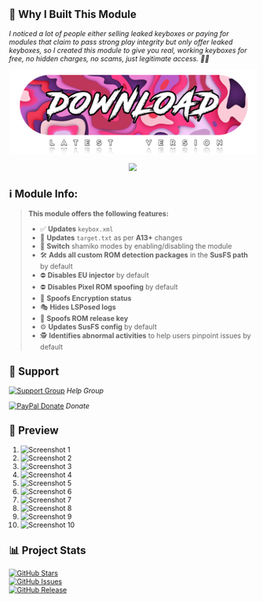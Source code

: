 ## **🚀 Why I Built This Module**  
*I noticed a lot of people either selling leaked keyboxes or paying for modules that claim to pass strong play integrity but only offer leaked keyboxes, so I created this module to give you real, working keyboxes for free, no hidden charges, no scams, just legitimate access. 🚫🔑*

<a href="https://t.me/MeowRedirect/201" target="_blank">
  <img src="DUMP/download.png" alt="Meow" />
</a>
                  
</a>
<p align="center">  
        <img src="https://raw.githubusercontent.com/catppuccin/catppuccin/main/assets/footers/gray0_ctp_on_line.svg?sanitize=true" />
</p>

## ℹ️ **Module Info**: 
> **This module offers the following features:**  
> 
> - ✅ **Updates** `keybox.xml`
> - 🗽 **Updates** `target.txt` as per **A13+** changes
> - 🥷 **Switch** shamiko modes by enabling/disabling the module
> - 🛠️ **Adds all custom ROM detection packages** in the **SusFS path** by default
> - ⛔ **Disables EU injector** by default
> - ⛔ **Disables Pixel ROM spoofing** by default
> - 🔐 **Spoofs Encryption status**
> - 🎭 **Hides LSPosed logs**
> - 🔑 **Spoofs ROM release key**
> - ⚙️ **Updates SusFS config** by default
> - 🕵️ **Identifies abnormal activities** to help users pinpoint issues by default

## 🔗 **Support**
[![Support Group](https://ziadoua.github.io/m3-Markdown-Badges/badges/Telegram/telegram1.svg "Support Group")](https://t.me/+NCWzd1G--UNmNDY1) *Help Group* 

[![PayPal Donate](https://ziadoua.github.io/m3-Markdown-Badges/badges/PayPal/paypal1.svg "Donate via PayPal")](https://paypal.me/TempMeow) *Donate*

## 🎨 **Preview**
1. ![Screenshot 1](https://raw.githubusercontent.com/MeowDump/Integrity-Box/main/DUMP/1.png)
2. ![Screenshot 2](https://raw.githubusercontent.com/MeowDump/Integrity-Box/main/DUMP/2.png)
3. ![Screenshot 3](https://raw.githubusercontent.com/MeowDump/Integrity-Box/main/DUMP/3.png)
4. ![Screenshot 4](https://raw.githubusercontent.com/MeowDump/Integrity-Box/main/DUMP/4.png)
5. ![Screenshot 5](https://raw.githubusercontent.com/MeowDump/Integrity-Box/main/DUMP/5.gif)
6. ![Screenshot 6](https://raw.githubusercontent.com/MeowDump/Integrity-Box/main/DUMP/6.gif)
7. ![Screenshot 7](https://raw.githubusercontent.com/MeowDump/Integrity-Box/main/DUMP/7.gif)
8. ![Screenshot 8](https://raw.githubusercontent.com/MeowDump/Integrity-Box/main/DUMP/8.gif)
9. ![Screenshot 9](https://raw.githubusercontent.com/MeowDump/Integrity-Box/main/DUMP/9.gif)
10. ![Screenshot 10](https://raw.githubusercontent.com/MeowDump/Integrity-Box/main/DUMP/10.gif)

## 📊 **Project Stats**
[![GitHub Stars](https://m3-markdown-badges.vercel.app/stars/7/1/MeowDump/Integrity-Box)](https://github.com/MeowDump/Integrity-Box)  
[![GitHub Issues](https://m3-markdown-badges.vercel.app/issues/1/1/MeowDump/Integrity-Box)](https://github.com/MeowDump/Integrity-Box)  
[![GitHub Release](https://ziadoua.github.io/m3-Markdown-Badges/badges/Github/github3.svg)](https://github.com/MeowDump/Integrity-Box/releases)
